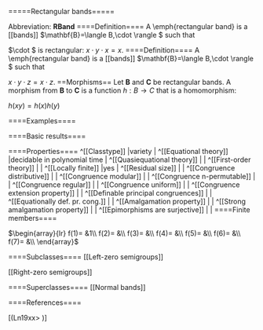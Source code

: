 =====Rectangular bands=====

Abbreviation: **RBand**
====Definition====
A \emph{rectangular band} is a [[bands]] $\mathbf{B}=\langle B,\cdot
\rangle $ such that

$\cdot $ is rectangular:  $x\cdot y\cdot x=x$.
====Definition====
A \emph{rectangular band} is a [[bands]] $\mathbf{B}=\langle B,\cdot
\rangle $ such that

$x\cdot y\cdot z=x\cdot z$.
==Morphisms==
Let $\mathbf{B}$ and $\mathbf{C}$ be rectangular bands. A morphism from $\mathbf{B}$
to $\mathbf{C}$ is a function $h:B\rightarrow C$ that is a homomorphism: 

$h(xy)=h(x)h(y)$

====Examples====


====Basic results====

====Properties====
^[[Classtype]]  |variety |
^[[Equational theory]]  |decidable in polynomial time |
^[[Quasiequational theory]]  | |
^[[First-order theory]]  | |
^[[Locally finite]]  |yes |
^[[Residual size]]  | |
^[[Congruence distributive]]  | |
^[[Congruence modular]]  | |
^[[Congruence n-permutable]]  | |
^[[Congruence regular]]  | |
^[[Congruence uniform]]  | |
^[[Congruence extension property]]  | |
^[[Definable principal congruences]]  | |
^[[Equationally def. pr. cong.]]  | |
^[[Amalgamation property]]  | |
^[[Strong amalgamation property]]  | |
^[[Epimorphisms are surjective]]  | |
====Finite members====

$\begin{array}{lr}
f(1)= &1\\
f(2)= &\\
f(3)= &\\
f(4)= &\\
f(5)= &\\
f(6)= &\\
f(7)= &\\
\end{array}$

====Subclasses====
[[Left-zero semigroups]] 

[[Right-zero semigroups]] 

====Superclasses====
[[Normal bands]] 


====References====

[(Ln19xx>
)]